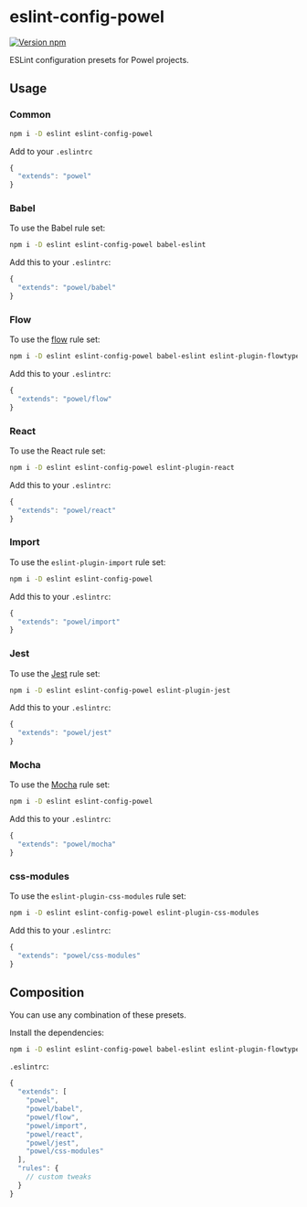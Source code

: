 # eslint-config-powel

[![Version npm](http://img.shields.io/npm/v/eslint-config-powel.svg?style=flat-square)](http://browsenpm.org/package/eslint-config-powel)

ESLint configuration presets for Powel projects.

## Usage

### Common

```sh
npm i -D eslint eslint-config-powel
```

Add to your `.eslintrc`

```js
{
  "extends": "powel"
}
```

### Babel

To use the Babel rule set:

```sh
npm i -D eslint eslint-config-powel babel-eslint
```

Add this to your `.eslintrc`:

```js
{
  "extends": "powel/babel"
}
```

### Flow

To use the [flow](https://flowtype.org) rule set:

```sh
npm i -D eslint eslint-config-powel babel-eslint eslint-plugin-flowtype eslint-plugin-flowtype-errors
```

Add this to your `.eslintrc`:

```js
{
  "extends": "powel/flow"
}
```

### React

To use the React rule set:

```sh
npm i -D eslint eslint-config-powel eslint-plugin-react
```

Add this to your `.eslintrc`:

```js
{
  "extends": "powel/react"
}
```

### Import

To use the `eslint-plugin-import` rule set:

```sh
npm i -D eslint eslint-config-powel
```

Add this to your `.eslintrc`:

```js
{
  "extends": "powel/import"
}
```

### Jest

To use the [Jest](http://facebook.github.io/jest/) rule set:

```sh
npm i -D eslint eslint-config-powel eslint-plugin-jest
```

Add this to your `.eslintrc`:

```js
{
  "extends": "powel/jest"
}
```

### Mocha

To use the [Mocha](https://mochajs.org/) rule set:

```sh
npm i -D eslint eslint-config-powel
```

Add this to your `.eslintrc`:

```js
{
  "extends": "powel/mocha"
}
```

### css-modules

To use the `eslint-plugin-css-modules` rule set:

```sh
npm i -D eslint eslint-config-powel eslint-plugin-css-modules
```

Add this to your `.eslintrc`:

```js
{
  "extends": "powel/css-modules"
}
```

## Composition

You can use any combination of these presets.

Install the dependencies:

```sh
npm i -D eslint eslint-config-powel babel-eslint eslint-plugin-flowtype eslint-plugin-flowtype-errors eslint-plugin-react eslint-plugin-jest eslint-plugin-css-modules
```

`.eslintrc`:

```js
{
  "extends": [
    "powel",
    "powel/babel",
    "powel/flow",
    "powel/import",
    "powel/react",
    "powel/jest",
    "powel/css-modules"
  ],
  "rules": {
    // custom tweaks
  }
}
```
